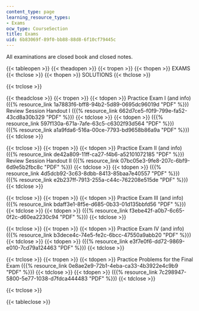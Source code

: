 ```yaml
---
content_type: page
learning_resource_types:
- Exams
ocw_type: CourseSection
title: Exams
uid: 6b83069f-89f0-bb88-88d8-6f10cf79445c
---
```


All examinations are closed book and closed notes.

{{< tableopen >}}
{{< theadopen >}}
{{< tropen >}}
{{< thopen >}}
EXAMS
{{< thclose >}}
{{< thopen >}}
SOLUTIONS
{{< thclose >}}

{{< trclose >}}

{{< theadclose >}}
{{< tropen >}}
{{< tdopen >}}
Practice Exam I (and info) ({{% resource_link 1a7883f6-bff8-94b2-5d89-0695dc96019d "PDF" %}})  
Review Session Handout I ({{% resource_link 662d7ce5-f0f9-799e-fa52-43cd8a30b329 "PDF" %}})
{{< tdclose >}}
{{< tdopen >}}
({{% resource_link 597f130a-671a-7afe-63c5-c6302f93d564 "PDF" %}})  
({{% resource_link a1a9fda6-516a-00ce-7793-bd9658b86a9a "PDF" %}})
{{< tdclose >}}

{{< trclose >}}
{{< tropen >}}
{{< tdopen >}}
Practice Exam II (and info) ({{% resource_link de42a809-11ff-ca27-f4b6-a52101072185 "PDF" %}})  
Review Session Handout II ({{% resource_link 07bc05e3-9fe8-207c-6bf9-6d9e5b2fbc8c "PDF" %}})
{{< tdclose >}}
{{< tdopen >}}
({{% resource_link 4d5dcb92-3c63-8dbb-8413-85baa7e40557 "PDF" %}})  
({{% resource_link e2b237ff-7913-255a-c44c-762208e515de "PDF" %}})
{{< tdclose >}}

{{< trclose >}}
{{< tropen >}}
{{< tdopen >}}
Practice Exam III (and info) ({{% resource_link bdaff3e1-8f5e-d685-0b33-01d135bbfd56 "PDF" %}})
{{< tdclose >}}
{{< tdopen >}}
({{% resource_link f3ebe42f-a0b7-6c65-0f2c-d60ea2230c94 "PDF" %}})
{{< tdclose >}}

{{< trclose >}}
{{< tropen >}}
{{< tdopen >}}
Practice Exam IV (and info) ({{% resource_link b3dece4c-74e5-fe2c-6bcc-47550a9abb20 "PDF" %}})
{{< tdclose >}}
{{< tdopen >}}
({{% resource_link e3f7e0f6-dd72-9869-e010-7cd79a124463 "PDF" %}})
{{< tdclose >}}

{{< trclose >}}
{{< tropen >}}
{{< tdopen >}}
Practice Problems for the Final Exam ({{% resource_link 0e8ae2e9-72b1-4eba-ca33-4b3922e4c9b9 "PDF" %}})
{{< tdclose >}}
{{< tdopen >}}
({{% resource_link 7c298947-5800-5e77-1038-d7fdca444483 "PDF" %}})
{{< tdclose >}}

{{< trclose >}}

{{< tableclose >}}